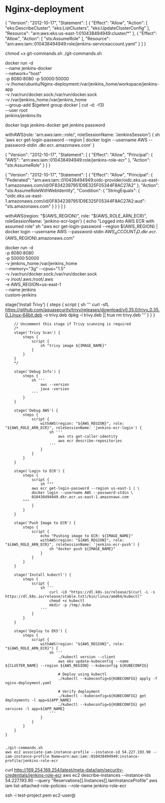# Nginx-deployment
{
  "Version": "2012-10-17",
  "Statement": [
    {
      "Effect": "Allow",
      "Action": [
        "eks:DescribeCluster",
        "eks:ListClusters",
        "eks:UpdateClusterConfig"
      ],
      "Resource": "arn:aws:eks:us-east-1:010438494949:cluster/*"
    },
    {
      "Effect": "Allow",
      "Action": [
        "sts:AssumeRole"
      ],
      "Resource": "arn:aws:iam::010438494949:role/jenkins-serviceaccount.yaml"
    }
  ]
}


chmod +x git-commands.sh
./git-commands.sh


docker run -d \
  --name jenkins-docker \
  --network="host" \
  -p 8080:8080 -p 50000:50000 \
  -v /home/ubuntu/Nginx-deployment:/var/jenkins_home/workspace/jenkins-app \
  -v /var/run/docker.sock:/var/run/docker.sock \
  -v /var/jenkins_home:/var/jenkins_home \
  --group-add $(getent group docker | cut -d: -f3) \
  --user root \
  jenkins/jenkins:lts


docker logs jenkins-docker get jenkins password


withAWS(role: 'arn:aws:iam::<account-id>:role/<role-name>', roleSessionName: 'JenkinsSession') {
    sh 'aws ecr get-login-password --region <region> | docker login --username AWS --password-stdin <account-id>.dkr.ecr.<region>.amazonaws.com'
}


{
"Version": "2012-10-17",
"Statement": [
{
"Effect": "Allow",
"Principal": {
"AWS": "arn:aws:iam::010438494949:role/jenkins-role-ecr"
},
"Action": "sts:AssumeRole"
}
]
}

{
    "Version": "2012-10-17",
    "Statement": [
        {
            "Effect": "Allow",
            "Principal": {
                "Federated": "arn:aws:iam::010438494949:oidc-provider/oidc.eks.us-east-1.amazonaws.com/id/0F8342397951D9E325F05344F8AC27A2"
            },
            "Action": "sts:AssumeRoleWithWebIdentity",
            "Condition": {
                "StringEquals": {
                    "oidc.eks.us-east-1.amazonaws.com/id/0F8342397951D9E325F05344F8AC27A2:aud": "sts.amazonaws.com"
                }
            }
        }
    ]
}


withAWS(region: "${AWS_REGION}", role: "${AWS_ROLE_ARN_ECR}", roleSessionName: 'jenkins-ecr-login') {
                        echo "Logged into AWS ECR with assumed role"
                        sh "aws ecr get-login-password --region ${AWS_REGION} | docker login --username AWS --password-stdin ${AWS_ACCOUNT_ID}.dkr.ecr.${AWS_REGION}.amazonaws.com"





docker run -d \
  -p 8080:8080 \
  -p 50000:50000 \
  -v jenkins_home:/var/jenkins_home \
  --memory="3g" --cpus="1.5" \
  -v /var/run/docker.sock:/var/run/docker.sock \
  -v /root/.aws:/root/.aws \
  -e AWS_REGION=us-east-1 \
  --name jenkins \
  custom-jenkins  


stage('Install Trivy') {
            steps {
                script {
                    sh '''
                        curl -sfL https://github.com/aquasecurity/trivy/releases/download/v0.35.0/trivy_0.35.0_Linux-64bit.deb -o trivy.deb
                        dpkg -i trivy.deb || true
                        rm trivy.deb
                    '''
                }
            }
        }

        // Uncomment this stage if Trivy scanning is required
        /*
        stage('Trivy Scan') {
            steps {
                script {
                    sh "trivy image ${IMAGE_NAME}"
                }
            }
        }
        */

        stage('Debug Info') {
            steps {
                sh '''
                    aws --version
                    java -version
                '''
            }
        }

        stage('Debug AWS') {
            steps {
                script {
                    withAWS(region: "${AWS_REGION}", role: "${AWS_ROLE_ARN_ECR}", roleSessionName: 'jenkins-ecr-login') {
                        sh '''
                            aws sts get-caller-identity
                            aws ecr describe-repositories
                        '''
                    }
                }
            }
        }

        stage('Login to ECR') {
            steps {
                script {
                    sh """
                aws ecr get-login-password --region us-east-1 | \
                docker login --username AWS --password-stdin \
                010438494949.dkr.ecr.us-east-1.amazonaws.com
            """
                }
            }
        }

        stage('Push Image to ECR') {
            steps {
                script {
                    echo "Pushing image to ECR: ${IMAGE_NAME}"
                    withAWS(region: "${AWS_REGION}", role: "${AWS_ROLE_ARN_ECR}", roleSessionName: 'jenkins-ecr-push') {
                        sh "docker push ${IMAGE_NAME}"
                    }
                }
            }
        }

        stage('Install kubectl') {
            steps {
                script {
                    sh '''
                        curl -LO "https://dl.k8s.io/release/$(curl -L -s https://dl.k8s.io/release/stable.txt)/bin/linux/amd64/kubectl"
                        chmod +x kubectl
                        mkdir -p /tmp/.kube
                    '''
                }
            }
        }

        stage('Deploy to EKS') {
            steps {
                script {
                    withAWS(region: "${AWS_REGION}", role: "${AWS_ROLE_ARN_ECR}") {
                        sh '''
                            ./kubectl version --client
                            aws eks update-kubeconfig --name ${CLUSTER_NAME} --region ${AWS_REGION} --kubeconfig ${KUBECONFIG}

                            # Deploy using kubectl
                            ./kubectl --kubeconfig=${KUBECONFIG} apply -f nginx-deployment.yaml

                            # Verify deployment
                            ./kubectl --kubeconfig=${KUBECONFIG} get deployments -l app=${APP_NAME}
                            ./kubectl --kubeconfig=${KUBECONFIG} get services -l app=${APP_NAME}
                        '''
                    }
                }
            }
        }
    }                       


    ./git-commands.sh
    aws ec2 associate-iam-instance-profile --instance-id 54.227.193.90 --iam-instance-profile Name=arn:aws:iam::010438494949:instance-profile/jenkins-role-ecr

curl http://169.254.169.254/latest/meta-data/iam/security-credentials/jenkins-role-ecr
aws ec2 describe-instances --instance-ids 54.227.193.90  --query "Reservations[].Instances[].IamInstanceProfile"
aws iam list-attached-role-policies --role-name jenkins-role-ecr


ssh -i test-project.pem ec2-user@